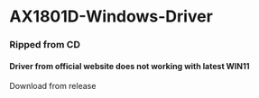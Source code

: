 # AX1801D-Windows-Driver

### Ripped from CD 

#### Driver from official website does not working with latest WIN11

Download from release
